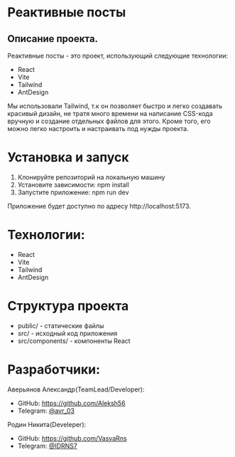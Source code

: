 # Реактивные посты

## Описание проекта.

Реактивные посты - это проект, использующий следующие технологии:

- React
- Vite
- Tailwind
- AntDesign

Мы использовали Tailwind, т.к он позволяет быстро и легко создавать красивый дизайн, не тратя много времени на написание CSS-кода вручную и создание отдельных файлов для этого. Кроме того, его можно легко настроить и настраивать под нужды проекта.

# Установка и запуск

1. Клонируйте репозиторий на локальную машину
2. Установите зависимости: npm install
3. Запустите приложение: npm run dev

Приложение будет доступно по адресу http://localhost:5173.

# Технологии:

- React
- Vite
- Tailwind
- AntDesign

# Структура проекта

- public/ - статические файлы
- src/ - исходный код приложения
- src/components/ - компоненты React

# Разработчики:

Аверьянов Александр(TeamLead/Developer):

- GitHub: https://github.com/Aleksh56
- Telegram: [@avr_03](https://t.me/avr_03)

Родин Никита(Develeper):

- GitHub: https://github.com/VasyaRns
- Telegram: [@IDRNS7](https://t.me/IDRNS7)
